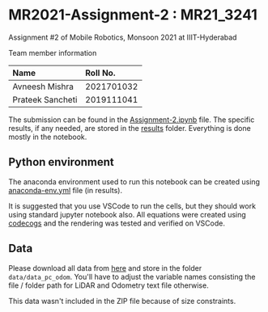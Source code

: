 # MR2021-Assignment-2 : MR21_3241

Assignment #2 of Mobile Robotics, Monsoon 2021 at IIIT-Hyderabad

Team member information

| Name | Roll No. |
| :--- | :--- |
| Avneesh Mishra | 2021701032 |
| Prateek Sancheti | 2019111041 |

The submission can be found in the [Assignment-2.ipynb](./Assignment-2.ipynb) file. The specific results, if any needed, are stored in the [results](./results/) folder. Everything is done mostly in the notebook.

## Python environment

The anaconda environment used to run this notebook can be created using [anaconda-env.yml](./results/anaconda-env.yml) file (in results).

It is suggested that you use VSCode to run the cells, but they should work using standard jupyter notebook also. All equations were created using [codecogs](https://www.codecogs.com/latex/eqneditor.php) and the rendering was tested and verified on VSCode.

## Data

Please download all data from [here](https://iiitaphyd-my.sharepoint.com/personal/venkata_surya_students_iiit_ac_in/_layouts/15/onedrive.aspx?id=%2Fpersonal%2Fvenkata%5Fsurya%5Fstudents%5Fiiit%5Fac%5Fin%2FDocuments%2Fdata&originalPath=aHR0cHM6Ly9paWl0YXBoeWQtbXkuc2hhcmVwb2ludC5jb20vOmY6L2cvcGVyc29uYWwvdmVua2F0YV9zdXJ5YV9zdHVkZW50c19paWl0X2FjX2luL0VuWUFNYVRWSWhKSXR6S1lxdGFoRTMwQlJLQjZwNlVmSE4zVHlKenZvNk13MGc%5FcnRpbWU9c3AteHlLeUEyVWc) and store in the folder `data/data_pc_odom`. You'll have to adjust the variable names consisting the file / folder path for LiDAR and Odometry text file otherwise.

This data wasn't included in the ZIP file because of size constraints.
